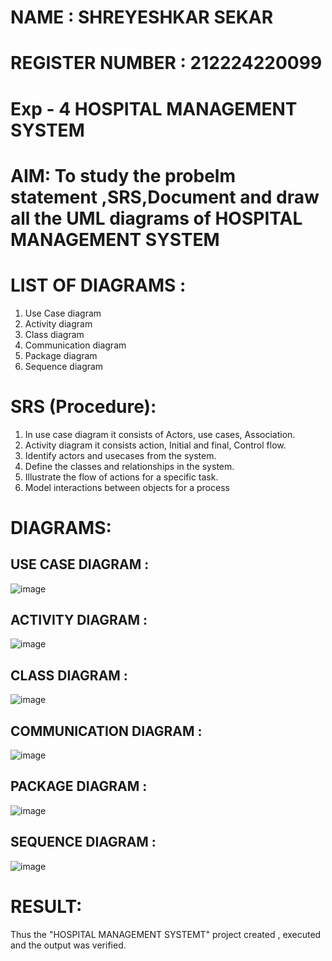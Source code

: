 # NAME : SHREYESHKAR SEKAR
# REGISTER NUMBER : 212224220099

# Exp - 4 HOSPITAL MANAGEMENT SYSTEM

# AIM:  To study the probelm statement ,SRS,Document and draw all the UML diagrams of HOSPITAL MANAGEMENT SYSTEM


# LIST OF DIAGRAMS :

 1. Use Case diagram
 2. Activity diagram
 3. Class diagram
 4. Communication diagram
 5. Package diagram
 6. Sequence diagram


# SRS (Procedure):

 1. In use case diagram it consists of Actors, use cases, Association.
 2. Activity diagram it consists action, Initial and final, Control flow.
 3. Identify actors and usecases from the system.
 4. Define the classes and relationships in the system.
 5. Illustrate the flow of actions for a specific task.
 6. Model interactions between objects for a process


# DIAGRAMS:

## USE CASE DIAGRAM :

![image](https://github.com/user-attachments/assets/90fc1b7c-70e6-41da-9526-4d19ad47b956)


## ACTIVITY DIAGRAM :

![image](https://github.com/user-attachments/assets/afddf634-6313-4832-a402-410181e8bde1)


## CLASS DIAGRAM :

![image](https://github.com/user-attachments/assets/ddd7bb98-1266-4ac3-931e-fe2a45bb6d3d)


## COMMUNICATION DIAGRAM :

![image](https://github.com/user-attachments/assets/0ab13aa6-ff87-4a38-a380-cfccf2cabe9c)



## PACKAGE DIAGRAM :

![image](https://github.com/user-attachments/assets/8d578291-a9f0-4c7d-8030-2d45ea7dc2cb)



## SEQUENCE DIAGRAM :


![image](https://github.com/user-attachments/assets/77447339-8a58-4590-bd79-5f9d1f89d8ca)


# RESULT:
Thus the "HOSPITAL MANAGEMENT SYSTEMT" project created , executed and the output was verified.

